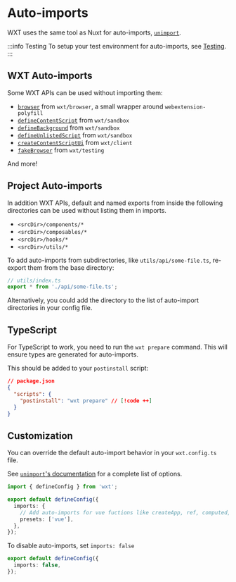 # Auto-imports

WXT uses the same tool as Nuxt for auto-imports, [`unimport`](https://github.com/unjs/unimport).

:::info Testing
To setup your test environment for auto-imports, see [Testing](/guide/testing).
:::

## WXT Auto-imports

Some WXT APIs can be used without importing them:

- [`browser`](/api/wxt/browser/variables/browser) from `wxt/browser`, a small wrapper around `webextension-polyfill`
- [`defineContentScript`](/api/wxt/sandbox/functions/defineContentScript) from `wxt/sandbox`
- [`defineBackground`](/api/wxt/sandbox/functions/defineBackground) from `wxt/sandbox`
- [`defineUnlistedScript`](/api/wxt/sandbox/functions/defineUnlistedScript) from `wxt/sandbox`
- [`createContentScriptUi`](/api/wxt/client/functions/createContentScriptUi) from `wxt/client`
- [`fakeBrowser`](/api/wxt/testing/variables/fakeBrowser) from `wxt/testing`

And more!

## Project Auto-imports

In addition WXT APIs, default and named exports from inside the following directories can be used without listing them in imports.

- `<srcDir>/components/*`
- `<srcDir>/composables/*`
- `<srcDir>/hooks/*`
- `<srcDir>/utils/*`

To add auto-imports from subdirectories, like `utils/api/some-file.ts`, re-export them from the base directory:

```ts
// utils/index.ts
export * from './api/some-file.ts';
```

Alternatively, you could add the directory to the list of auto-import directories in your config file.

## TypeScript

For TypeScript to work, you need to run the `wxt prepare` command. This will ensure types are generated for auto-imports.

This should be added to your `postinstall` script:

```json
// package.json
{
  "scripts": {
    "postinstall": "wxt prepare" // [!code ++]
  }
}
```

## Customization

You can override the default auto-import behavior in your `wxt.config.ts` file.

See [`unimport`'s documentation](https://github.com/unjs/unimport#configurations) for a complete list of options.

```ts
import { defineConfig } from 'wxt';

export default defineConfig({
  imports: {
    // Add auto-imports for vue fuctions like createApp, ref, computed, watch, toRaw, etc...
    presets: ['vue'],
  },
});
```

To disable auto-imports, set `imports: false`

```ts
export default defineConfig({
  imports: false,
});
```
